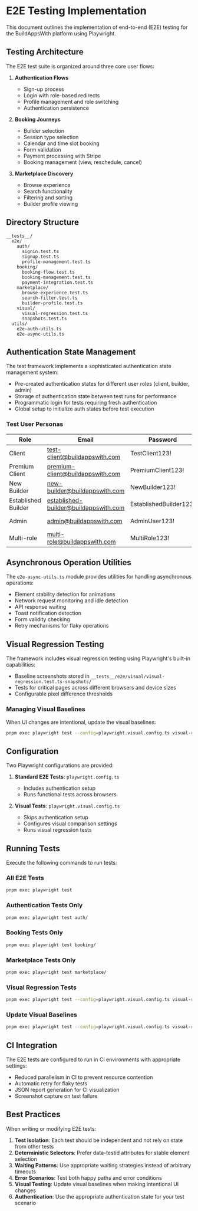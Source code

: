 # E2E Testing Implementation

This document outlines the implementation of end-to-end (E2E) testing for the BuildAppsWith platform using Playwright.

## Testing Architecture

The E2E test suite is organized around three core user flows:

1. **Authentication Flows**
   - Sign-up process
   - Login with role-based redirects
   - Profile management and role switching
   - Authentication persistence

2. **Booking Journeys**
   - Builder selection
   - Session type selection
   - Calendar and time slot booking
   - Form validation
   - Payment processing with Stripe
   - Booking management (view, reschedule, cancel)

3. **Marketplace Discovery**
   - Browse experience
   - Search functionality
   - Filtering and sorting
   - Builder profile viewing

## Directory Structure

```
__tests__/
  e2e/
    auth/
      signin.test.ts
      signup.test.ts
      profile-management.test.ts
    booking/
      booking-flow.test.ts
      booking-management.test.ts
      payment-integration.test.ts
    marketplace/
      browse-experience.test.ts
      search-filter.test.ts
      builder-profile.test.ts
    visual/
      visual-regression.test.ts
      snapshots.test.ts
  utils/
    e2e-auth-utils.ts
    e2e-async-utils.ts
```

## Authentication State Management

The test framework implements a sophisticated authentication state management system:

- Pre-created authentication states for different user roles (client, builder, admin)
- Storage of authentication state between test runs for performance
- Programmatic login for tests requiring fresh authentication
- Global setup to initialize auth states before test execution

### Test User Personas

| Role | Email | Password | Use Cases |
|------|-------|----------|-----------|
| Client | test-client@buildappswith.com | TestClient123! | Browsing, booking |
| Premium Client | premium-client@buildappswith.com | PremiumClient123! | Rebooking, history |
| New Builder | new-builder@buildappswith.com | NewBuilder123! | Profile setup |
| Established Builder | established-builder@buildappswith.com | EstablishedBuilder123! | Managing bookings |
| Admin | admin@buildappswith.com | AdminUser123! | Admin features |
| Multi-role | multi-role@buildappswith.com | MultiRole123! | Role switching |

## Asynchronous Operation Utilities

The `e2e-async-utils.ts` module provides utilities for handling asynchronous operations:

- Element stability detection for animations
- Network request monitoring and idle detection
- API response waiting
- Toast notification detection
- Form validity checking
- Retry mechanisms for flaky operations

## Visual Regression Testing

The framework includes visual regression testing using Playwright's built-in capabilities:

- Baseline screenshots stored in `__tests__/e2e/visual/visual-regression.test.ts-snapshots/`
- Tests for critical pages across different browsers and device sizes
- Configurable pixel difference thresholds

### Managing Visual Baselines

When UI changes are intentional, update the visual baselines:

```bash
pnpm exec playwright test --config=playwright.visual.config.ts visual-regression.test.ts --update-snapshots
```

## Configuration

Two Playwright configurations are provided:

1. **Standard E2E Tests**: `playwright.config.ts`
   - Includes authentication setup
   - Runs functional tests across browsers

2. **Visual Tests**: `playwright.visual.config.ts`
   - Skips authentication setup
   - Configures visual comparison settings
   - Runs visual regression tests

## Running Tests

Execute the following commands to run tests:

### All E2E Tests
```bash
pnpm exec playwright test
```

### Authentication Tests Only
```bash
pnpm exec playwright test auth/
```

### Booking Tests Only
```bash
pnpm exec playwright test booking/
```

### Marketplace Tests Only
```bash
pnpm exec playwright test marketplace/
```

### Visual Regression Tests
```bash
pnpm exec playwright test --config=playwright.visual.config.ts visual-regression.test.ts
```

### Update Visual Baselines
```bash
pnpm exec playwright test --config=playwright.visual.config.ts visual-regression.test.ts --update-snapshots
```

## CI Integration

The E2E tests are configured to run in CI environments with appropriate settings:

- Reduced parallelism in CI to prevent resource contention
- Automatic retry for flaky tests
- JSON report generation for CI visualization
- Screenshot capture on test failure

## Best Practices

When writing or modifying E2E tests:

1. **Test Isolation**: Each test should be independent and not rely on state from other tests
2. **Deterministic Selectors**: Prefer data-testid attributes for stable element selection
3. **Waiting Patterns**: Use appropriate waiting strategies instead of arbitrary timeouts
4. **Error Scenarios**: Test both happy paths and error conditions
5. **Visual Testing**: Update visual baselines when making intentional UI changes
6. **Authentication**: Use the appropriate authentication state for your test scenario